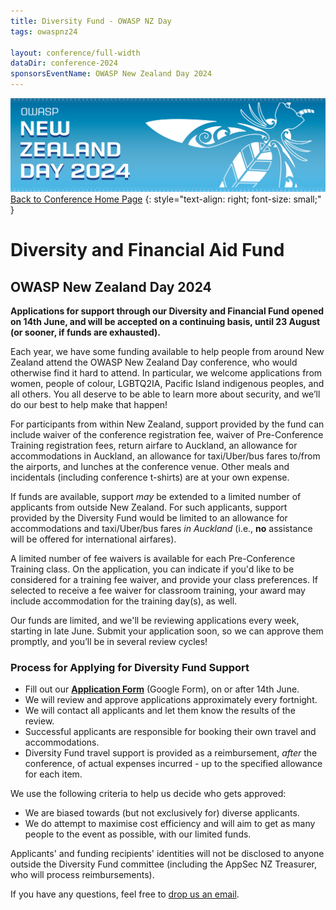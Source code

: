 ```yaml
---
title: Diversity Fund - OWASP NZ Day
tags: owaspnz24

layout: conference/full-width
dataDir: conference-2024
sponsorsEventName: OWASP New Zealand Day 2024
---
```



[![Web Banner](/assets/images/2024_Banner_Graphic.jpg)](/conference/)   
[Back to Conference Home Page](index.md)
{: style="text-align: right; font-size: small;" }

# Diversity and Financial Aid Fund

## OWASP New Zealand Day 2024

**Applications for support through our Diversity and Financial Fund opened on 14th June, and will be accepted on a continuing basis, until 23 August (or sooner, if funds are exhausted).**

Each year, we have some funding available to help people from around New Zealand attend the OWASP New Zealand Day conference, who would otherwise find it hard to attend. In particular, we welcome applications from women, people of colour, LGBTQ2IA, Pacific Island indigenous peoples, and all others. You all deserve to be able to learn more about security, and we’ll do our best to help make that happen!

For participants from within New Zealand, support provided by the fund can include waiver of the conference registration fee, waiver of Pre-Conference Training registration fees, return airfare to Auckland, an allowance for accommodations in Auckland, an allowance for taxi/Uber/bus fares to/from the airports, and lunches at the conference venue. Other meals and incidentals (including conference t-shirts) are at your own expense.

If funds are available, support *may* be extended to a limited number of applicants from outside New Zealand. For such applicants, support provided by the Diversity Fund would be limited to an allowance for accommodations and taxi/Uber/bus fares *in Auckland* (i.e., **no** assistance will be offered for international airfares).

A limited number of fee waivers is available for each Pre-Conference Training class. On the application, you can indicate if you'd like to be considered for a training fee waiver, and provide your class preferences. If selected to receive a fee waiver for classroom training, your award may include accommodation for the training day(s), as well.

Our funds are limited, and we'll be reviewing applications every week, starting in late June. Submit your application soon, so we can approve them promptly, and you’ll be in several review cycles!

### Process for Applying for Diversity Fund Support

* Fill out our **[Application Form](https://forms.gle/LC1YL7rRsLzDtJB17)** (Google Form), on or after 14th June. 
* We will review and approve applications approximately every fortnight. 
* We will contact all applicants and let them know the results of the review.
* Successful applicants are responsible for booking their own travel and accommodations.
* Diversity Fund travel support is provided as a reimbursement, *after* the conference, of actual expenses incurred - up to the specified allowance for each item.

We use the following criteria to help us decide who gets approved:

* We are biased towards (but not exclusively for) diverse applicants.
* We do attempt to maximise cost efficiency and will aim to get as many people to the event as possible, with our limited funds.

Applicants' and funding recipients' identities will not be disclosed to anyone outside the Diversity Fund committee (including the AppSec NZ Treasurer, who will process reimbursements). 

If you have any questions, feel free to [drop us an email](mailto:conference@appsec.org.nz).
